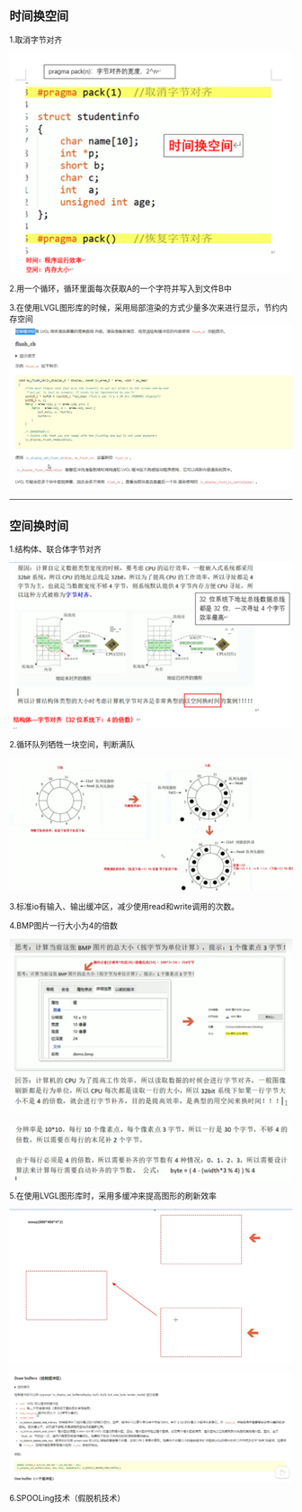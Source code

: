 ## 时间换空间

1.取消字节对齐

![image-20250621110113167](./assets/时间空间.assets/image-20250621110113167.png)

2.用一个循环，循环里面每次获取A的一个字符并写入到文件B中

3.在使用LVGL图形库的时候，采用局部渲染的方式少量多次来进行显示，节约内存空间
![image-20250621105923763](./assets/时间空间.assets/image-20250621105923763.png)

------

## 空间换时间

1.结构体、联合体字节对齐

![image-20250621110024353](./assets/时间空间.assets/image-20250621110024353.png)

2.循环队列牺牲一块空间，判断满队

![image-20250621110036030](./assets/时间空间.assets/image-20250621110036030.png)

3.标准io有输入、输出缓冲区，减少使用read和write调用的次数。

4.BMP图片一行大小为4的倍数

![image-20250621110050582](./assets/时间空间.assets/image-20250621110050582.png)

![image-20250621110101005](./assets/时间空间.assets/image-20250621110101005.png)

5.在使用LVGL图形库时，采用多缓冲来提高图形的刷新效率

![image-20250621110914873](./assets/时间空间.assets/image-20250621110914873.png)

![image-20250621110936242](./assets/时间空间.assets/image-20250621110936242.png)

6.SPOOLing技术（假脱机技术）
